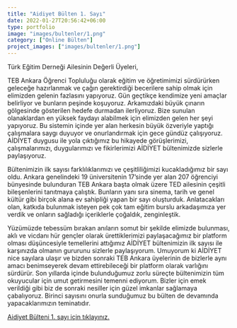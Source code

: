 ```yaml
---
title: "Aidiyet Bülten 1. Sayı"
date: 2022-01-27T20:56:42+06:00
type: portfolio
image: "images/bultenler/1.png"
category: ["Online Bülten"]
project_images: ["images/bultenler/1.png"]
---
```


Türk Eğitim Derneği Ailesinin Değerli Üyeleri,

TEB Ankara Öğrenci Topluluğu olarak eğitim ve öğretimimizi sürdürürken geleceğe hazırlanmak ve çağın gerektirdiği becerilere sahip olmak için elimizden gelenin fazlasını yapıyoruz. Gün geçtikçe kendimize yeni amaçlar belirliyor ve bunların peşinde koşuyoruz. Arkamızdaki büyük çınarın gölgesinde gösterilen hedefe durmadan ilerliyoruz. Bize sunulan olanaklardan en yüksek faydayı alabilmek için elimizden gelen her şeyi yapıyoruz. Bu sistemin içinde yer alan herkesin büyük özveriyle yaptığı çalışmalara saygı duyuyor ve onurlandırmak için gece gündüz çalışıyoruz. AİDİYET duygusu ile yola çıktığımız bu hikayede görüşlerimizi, çalışmalarımızı, duygularımızı ve fikirlerimizi AİDİYET bültenimizde sizlerle paylaşıyoruz.


Bültenimizin ilk sayısı farklılıklarımızı ve çeşitliliğimizi kucakladığımız bir sayı oldu. Ankara genelindeki 19 üniversitenin 17’sinde yer alan 207 öğrenciyi bünyesinde bulunduran TEB Ankara başta olmak üzere TED ailesinin çeşitli bileşenlerini tanıtmaya çalıştık. Bunların yanı sıra sinema, tarih ve genel kültür gibi birçok alana ev sahipliği yapan bir sayı oluşturduk. Anlatacakları olan, katkıda bulunmak isteyen pek çok tam eğitim burslu arkadaşımıza yer verdik ve onların sağladığı içeriklerle çoğaldık, zenginleştik.

Yüzümüzde tebessüm bırakan anıların somut bir şekilde elimizde bulunması, aklı ve vicdanı hür gençler olarak ürettiklerimizi paylaşacağımız bir platform olması düşüncesiyle temellerini attığımız AİDİYET bültenimizin ilk sayısı ile karşınızda olmanın gururunu sizlerle paylaşıyorum. Umuyorum ki AİDİYET nice sayılara ulaşır ve bizden sonraki TEB Ankara üyelerinin de bizlerle aynı amacı benimseyerek devam ettirebileceği bir platform olarak varlığını sürdürür. Son yıllarda içinde bulunduğumuz zorlu süreçte bültenimizin tüm okuyucular için umut getirmesini temenni ediyorum. Bizler için emek verildiği gibi biz de sonraki nesiller için güzel imkanlar sağlamaya çabalıyoruz. Birinci sayısını onurla sunduğumuz bu bülten de devamında yapacaklarımızın teminatıdır.


[Aidiyet Bülteni 1. sayı için tıklayınız.](https://viewer.joomag.com/aidiyet-1-say%C4%B1/0172868001643628871 "Dünya'nın en iyi bülteni!")
